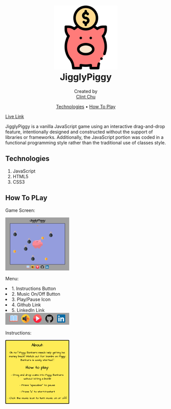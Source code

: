 <h1 align="center">
   <br>
   <a href="https://clint-chu.github.io/JigglyPiggy/"><img src="https://github.com/clint-chu/JigglyPiggy/blob/master/assets/images/docs/jigglypiggy.png" alt="JigglyPiggy" width="200">
   <br></a>
   JigglyPiggy
   <br>
</h1>

<p align="center">
   Created by
   <br>
   <a href="https://github.com/clint-chu">Clint Chu</a>
   <br>
</p>

<p align="center">
   <a href="#technologies">Technologies</a> •
   <a href="#how-to-play">How To Play</a>
</p>

<p><a href="https://clint-chu.github.io/JigglyPiggy/">Live Link</a></p>
<p>JigglyPiggy is a vanilla JavaScript game using an interactive drag-and-drop feature, intentionally designed and constructed without the support of libraries or frameworks.  Additionally, the JavaScript portion was coded in a functional programming style rather than the traditional use of classes style.</p>

## Technologies
1. JavaScript
2. HTML5
3. CSS3

## How To PLay
<p>Game Screen:</p>
<img src="https://github.com/clint-chu/JigglyPiggy/blob/master/assets/images/docs/game.png" alt="game" width="200">

<p>Menu:</p>
<li>1. Instructions Button</li>
<li>2. Music On/Off Button</li>
<li>3. Play/Pause Icon</li>
<li>4. Github Link</li>
<li>5. LinkedIn Link</li>

<img src="https://github.com/clint-chu/JigglyPiggy/blob/master/assets/images/docs/menu.png" alt="menu" width="200">

<p>Instructions:</p>
<img src="https://github.com/clint-chu/JigglyPiggy/blob/master/assets/images/docs/instructions.png" alt="instructions" width="200">